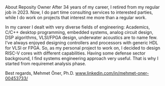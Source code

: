 About Reposity Owner
After 34 years of my career, I retired from my regular job in 2023. 
Now, I do part time consulting services to interested parties, while I do work on projects that interest me more than a regular work. 

In my career I dealt with very diverse fields of engineering: Academics, C/C++ desktop programming,  embedded systems, analog circuit design, 
DSP algorithms, VLSI/FPGA design, underwater acoustics are to name few. 
I’ve always enjoyed designing controllers and processors with generic HDL for VLSI or FPGA. 
So, as my personal project to work on, I decided to design RISC-V cores with different capabilities. 
Having some defense sector background, I find systems engineering approach very useful. 
That is why I started from requiremet analysis phase. 

Best regards,
Mehmet Öner, Ph.D.
www.linkedin.com/in/mehmet-oner-00453733/
